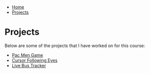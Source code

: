 <link href="https://cdn.jsdelivr.net/npm/bootstrap@5.1.3/dist/css/bootstrap.min.css" rel="stylesheet" integrity="sha384-1BmE4kWBq78iYhFldvKuhfTAU6auU8tT94WrHftjDbrCEXSU1oBoqyl2QvZ6jIW3" crossorigin="anonymous">

<nav class="navbar navbar-expand-lg navbar-light bg-light">
  <div class="container-fluid">
      <ul class="navbar-nav">
        <li class="nav-item">
          <a class="nav-link active" aria-current="page" href="home.html">Home</a>
        </li>
        <li class="nav-item">
          <a class="nav-link" href="projects.html">Projects</a>
        </li>
      </ul>
    </div>
</nav>

# Projects
Below are some of the projects that I have worked on for this course:<br>
- <a href="https://zkm5022.github.io/pac.html"> Pac Men Game</a>
- <a href="https://zkm5022.github.io/eyes.html"> Cursor Following Eyes</a>
- <a href="https://zkm5022.github.io/bus.html"> Live Bus Tracker</a>
